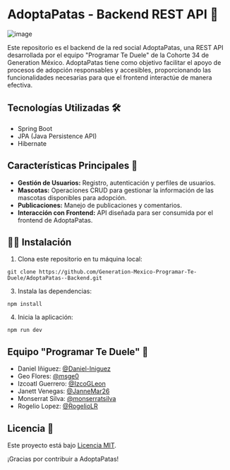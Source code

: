 # AdoptaPatas - Backend REST API 🐾
![image](https://github.com/Generation-Mexico-Programar-Te-Duele/AdoptaPatas/assets/108698608/ca3e66ac-4471-4e79-80c1-10c96d25d3ca)

Este repositorio es el backend de la red social AdoptaPatas, una REST API desarrollada por el equipo "Programar Te Duele" de la Cohorte 34 de Generation México. AdoptaPatas tiene como objetivo facilitar el apoyo de procesos de adopción responsables y accesibles, proporcionando las funcionalidades necesarias para que el frontend interactúe de manera efectiva.

## Tecnologías Utilizadas 🛠️
- Spring Boot
- JPA (Java Persistence API)
- Hibernate

## Características Principales  🐾
- **Gestión de Usuarios:** Registro, autenticación y perfiles de usuarios.
- **Mascotas:** Operaciones CRUD para gestionar la información de las mascotas disponibles para adopción.
- **Publicaciones:** Manejo de publicaciones y comentarios.
- **Interacción con Frontend:** API diseñada para ser consumida por el frontend de AdoptaPatas.

## 🐕‍🦺 Instalación
1. Clona este repositorio en tu máquina local:
```
git clone https://github.com/Generation-Mexico-Programar-Te-Duele/AdoptaPatas--Backend.git
```
3. Instala las dependencias:
```
npm install
```
4. Inicia la aplicación:
```
npm run dev
```

## Equipo "Programar Te Duele" 🦮 
- Daniel Iñiguez: [@Daniel-Iniguez](https://github.com/Daniel-Iniguez)
- Geo Flores: [@msge0](https://github.com/msge0)
- Izcoatl Guerrero:  [@IzcoGLeon](https://github.com/IzcoGLeon)
- Janett Venegas: [@JanneMar26](https://github.com/JanneMar26)
- Monserrat Silva:  [@monserratsilva](https://github.com/monserratsilva)
- Rogelio Lopez:  [@RogelioLR](https://github.com/RogelioLR)

## Licencia 📝
  Este proyecto está bajo [Licencia MIT](https://opensource.org/licenses/MIT).

  ¡Gracias por contribuir a AdoptaPatas!
  

